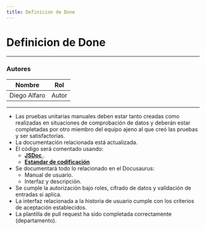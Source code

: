 ```yaml
---
title: Definicion de Done
---
```


# Definicion de Done

---

### Autores

| Nombre       | Rol   |
| ------------ | ----- |
| Diego Alfaro | Autor |

---

- Las pruebas unitarias manuales deben estar tanto creadas como realizadas en situaciones de comprobación de datos y deberán estar completadas por otro miembro del equipo ajeno al que creó las pruebas y ser satisfactorias.
- La documentación relacionada está actualizada.
- El código será comentado usando:
  - [**JSDoc** ](https://medium.com/swlh/creating-better-jsdoc-documentation-8b7a65744dcb).
  - [**Estandar de codificación**](../guias/standards/general.md)
- Se documentará todo lo relacionado en el Docusaurus:
  - Manual de usuario.
  - Interfaz y descripción.
- Se cumple la autorización bajo roles, cifrado de datos y validación de entradas si aplica.
- La interfaz relacionada a la historia de usuario cumple con los criterios de aceptación establecidos.
- La plantilla de pull request ha sido completada correctamente (departamento).
